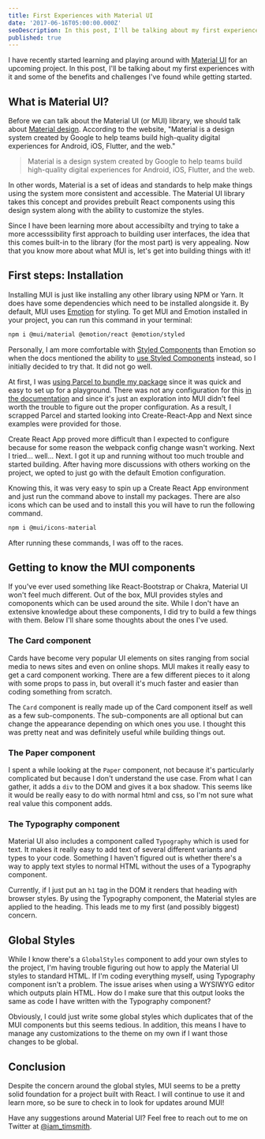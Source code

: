 ```yaml
---
title: First Experiences with Material UI
date: '2017-06-16T05:00:00.000Z'
seoDescription: In this post, I'll be talking about my first experiences with it and some of the benefits and challenges I've found while getting started.
published: true
---
```


I have recently started learning and playing around with [Material UI](https://mui.com/) for an upcoming project. In this post, I'll be talking about my first experiences with it and some of the benefits and challenges I've found while getting started.

<Gif
	src="https://media.giphy.com/media/1zgOBEmZk2M8vSJxqD/giphy.mp4"
/>

## What is Material UI?
Before we can talk about the Material UI (or MUI) library, we should talk about [Material design](https://material.io/design/introduction). According to the website, "Material is a design system created by Google to help teams build high-quality digital experiences for Android, iOS, Flutter, and the web."

> Material is a design system created by Google to help teams build high-quality digital experiences for Android, iOS, Flutter, and the web.

In other words, Material is a set of ideas and standards to help make things using the system more consistent and accessible. The Material UI library takes this concept and provides prebuilt React components using this design system along with the ability to customize the styles.

Since I have been learning more about accessibilty and trying to take a more accesssibility first approach to building user interfaces, the idea that this comes built-in to the library (for the most part) is very appealing. Now that you know more about what MUI is, let's get into building things with it!

## First steps: Installation
Installing MUI is just like installing any other library using NPM or Yarn. It does have some dependencies which need to be installed alongside it. By default, MUI uses [Emotion](https://emotion.sh/docs/introduction) for styling. To get MUI and Emotion installed in your project, you can run this command in your terminal:

```bash
npm i @mui/material @emotion/react @emotion/styled
```

Personally, I am more comfortable with [Styled Components](https://styled-components.com/) than Emotion so when the docs mentioned the ability to [use Styled Components](/blog/how-to-use-styles-in-a-react-js-application/) instead, so I initially decided to try that. It did not go well.

At first, I was [using Parcel to bundle my package](/blog/parcel-js-who-says-bundling-needs-to-be-difficult/) since it was quick and easy to set up for a playground. There was not any configuration for this [in the documentation](https://mui.com/guides/styled-engine/) and since it's just an exploration into MUI didn't feel worth the trouble to figure out the proper configuration. As a result, I scrapped Parcel and started looking into Create-React-App and Next since examples were provided for those.

Create React App proved more difficult than I expected to configure because for some reason the webpack config change wasn't working. Next I tried... well... Next. I got it up and running without too much trouble and started building. After having more discussions with others working on the project, we opted to just go with the default Emotion configuration.

Knowing this, it was very easy to spin up a Create React App environment and just run the command above to install my packages. There are also icons which can be used and to install this you will have to run the following command.

```bash
npm i @mui/icons-material
```

After running these commands, I was off to the races.

## Getting to know the MUI components
If you've ever used something like React-Bootstrap or Chakra, Material UI won't feel much different. Out of the box, MUI provides styles and comoponents which can be used around the site. While I don't have an extensive knowledge about these components, I did try to build a few things with them. Below I'll share some thoughts about the ones I've used.

### The Card component
Cards have become very popular UI elements on sites ranging from social media to news sites and even on online shops. MUI makes it really easy to get a card component working. There are a few different pieces to it along with some props to pass in, but overall it's much faster and easier than coding something from scratch.

The `Card` component is really made up of the Card component itself as well as a few sub-components. The sub-components are all optional but can change the appearance depending on which ones you use. I thought this was pretty neat and was definitely useful while building things out.

<Gif src="https://media.giphy.com/media/CWKcLd53mbw0o/giphy.mp4" />

### The Paper component
I spent a while looking at the `Paper` component, not because it's particularly complicated but because I don't understand the use case. From what I can gather, it adds a `div` to the DOM and gives it a box shadow. This seems like it would be really easy to do with normal html and css, so I'm not sure what real value this component adds.

### The Typography component
Material UI also includes a component called `Typography` which is used for text. It makes it really easy to add text of several different variants and types to your code. Something I haven't figured out is whether there's a way to apply text styles to normal HTML without the uses of a Typography component.

Currently, if I just put an `h1` tag in the DOM it renders that heading with browser styles. By using the Typography component, the Material styles are applied to the heading. This leads me to my first (and possibly biggest) concern.

## Global Styles
While I know there's a `GlobalStyles` component to add your own styles to the project, I'm having trouble figuring out how to apply the Material UI styles to standard HTML. If I'm coding everything myself, using Typography component isn't a problem. The issue arises when using a WYSIWYG editor which outputs plain HTML. How do I make sure that this output looks the same as code I have written with the Typography component?

<Gif src="https://media.giphy.com/media/e1s8C0YnnfjlRf7mEr/giphy.mp4" />

Obviously, I could just write some global styles which duplicates that of the MUI components but this seems tedious. In addition, this means I have to manage any customizations to the theme on my own if I want those changes to be global.

<EmailSignup />

## Conclusion

Despite the concern around the global styles, MUI seems to be a pretty solid foundation for a project built with React. I will continue to use it and learn more, so be sure to check in to look for updates around MUI!

Have any suggestions around Material UI? Feel free to reach out to me on Twitter at [@iam_timsmith](https://www.iamtimsmith.com/iam_timsmith).
